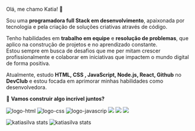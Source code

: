 
 Olá, me chamo Katia! 👋<br>

 

 
 Sou uma **programadora  full Stack  em desenvolvimento**, apaixonada por tecnologia e pela criação de soluções criativas através de código.
 
 Tenho habilidades em **trabalho em equipe** e **resolução de problemas**, que aplico na construção de projetos e no aprendizado constante.<br> Estou sempre em busca de desafios que me per
 mitam crescer profissionalmente e colaborar em iniciativas que impactem o mundo digital de forma positiva. 
 
Atualmente, estudo **HTML, CSS , JavaScript, Node.js, React, Github** no **DevClub** e estou focada em aprimorar minhas habilidades como desenvolvedora.


🚀 **Vamos construir algo incrível juntos?**<br>

<img src="https://img.shields.io/badge/HTML-239120?style=for-the-badge&logo=html5&logoColor=white" alt="logo-html">
<img src ="https://img.shields.io/badge/CSS-239120?&style=for-the-badge&logo=css3&logoColor=white" alt="logo-css">
<img src="https://img.shields.io/badge/JavaScript-F7DF1E?style=for-the-badge&logo=javascript&logoColor=black" alt="logo-javascrip">
<img src=	"https://img.shields.io/badge/React-20232A?style=for-the-badge&logo=react&logoColor=61DAFB">
<img src="https://img.shields.io/badge/Node.js-43853D?style=for-the-badge&logo=node.js&logoColor=white">
<img src="https://img.shields.io/badge/GitHub-100000?style=for-the-badge&logo=github&logoColor=white">

<br>




![katiasilva stats](https://github-readme-stats.vercel.app/api?username=katiasilva&theme=dark&show_icons=true)
![katiasilva stats](https://github-readme-stats.vercel.app/api?username=katiasilva&show_icons=true&bg_color=00000000)





